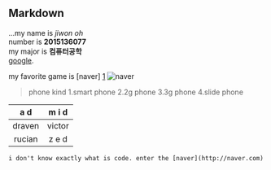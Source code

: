 Markdown
-----
...my name is *jiwon oh*<br>
number is **2015136077**<br>
my major is **컴퓨터공학**<br>
[google](http://google.co.kr"goooooooogle").

my favorite game is [naver]
[1]
![naver](http://imgnews.naver.net/image/347/2016/05/26/2016052615514349777_20160526155454_1_99_20160526160609.jpg?type=w540)
>phone kind
1.smart phone
2.2g phone
3.3g phone
4.slide phone

|  a  d  |  m i d |
|:------:|:------:|
| draven | victor |
| rucian | z e d  |


`i don't know exactly what is code. enter the [naver](http://naver.com)`

[1]: http://naver.com

